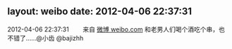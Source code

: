 layout: weibo
date: 2012-04-06 22:37:31
---
2012-04-06 22:37:31  &nbsp;&nbsp;&nbsp;&nbsp;&nbsp;&nbsp; 来自 <a href="http://weibo.com/" rel="nofollow">微博 weibo.com</a>
和老男人们喝个酒吃个串，也不错了……@小齿 @bajizhh ​​​
